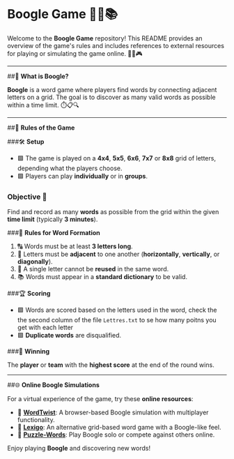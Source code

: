 # **Boogle Game** 🎲✨📚

Welcome to the **Boogle Game** repository! This README provides an overview of the game's rules and includes references to external resources for playing or simulating the game online. 🌟💡🎮

---

##📖 **What is Boogle?** 

**Boogle** is a word game where players find words by connecting adjacent letters on a grid. The goal is to discover as many valid words as possible within a time limit. ⏱️📋🔍

---

##📜 **Rules of the Game** 

###🛠️ **Setup** 

- 🟩 The game is played on a **4x4**, **5x5**, **6x6**, **7x7** or **8x8** grid of letters, depending what the players choose.
- 🟩 Players can play **individually** or in **groups**.

### **Objective** 🎯

Find and record as many **words** as possible from the grid within the given **time limit** (typically **3 minutes**). 

###📝 **Rules for Word Formation**

1. 🔠 Words must be at least **3 letters long**.
2. 🔗 Letters must be **adjacent** to one another (**horizontally**, **vertically**, or **diagonally**).
3. 🚫 A single letter cannot be **reused** in the same word.
4. 📚 Words must appear in a **standard dictionary** to be valid.

###🏆 **Scoring**

- 🟩 Words are scored based on the letters used in the word, check the the second column of the file `Lettres.txt`  to se how many poitns you get with each letter
- 🟩 **Duplicate words** are disqualified.

###🏅 **Winning** 

The **player** or **team** with the **highest score** at the end of the round wins. 

---

##🌐 **Online Boogle Simulations** 

For a virtual experience of the game, try these **online resources**: 

- 🔗 [**WordTwist**](https://www.wordtwist.org/): A browser-based Boogle simulation with multiplayer functionality.
- 🔗 [**Lexigo**](https://lexigame.com/lexigo/): An alternative grid-based word game with a Boogle-like feel.
- 🔗 [**Puzzle-Words**](https://www.puzzle-words.com/): Play Boogle solo or compete against others online.




Enjoy playing **Boogle** and discovering new words! 

